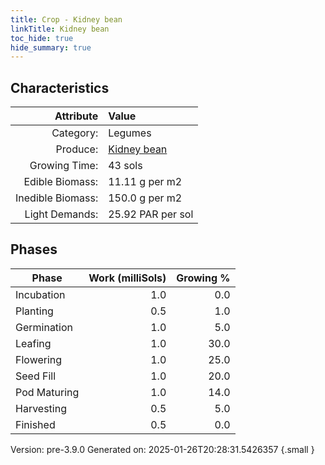 ```yaml
---
title: Crop - Kidney bean
linkTitle: Kidney bean
toc_hide: true
hide_summary: true
---
```


## Characteristics

| Attribute      | Value |
|--------:|:------|
|Category:|Legumes|
|Produce:|[Kidney bean](/docs/definitions/resource/kidney-bean)|
|Growing Time:|43 sols|
|Edible Biomass:|11.11 g per m2|
|Inedible Biomass:|150.0 g per m2|
|Light Demands:|25.92 PAR per sol|

## Phases

| Phase           | Work (milliSols) | Growing % |
|-----------|------:|--------:|
|Incubation|1.0|0.0|
|Planting|0.5|1.0|
|Germination|1.0|5.0|
|Leafing|1.0|30.0|
|Flowering|1.0|25.0|
|Seed Fill|1.0|20.0|
|Pod Maturing|1.0|14.0|
|Harvesting|0.5|5.0|
|Finished|0.5|0.0|

Version: pre-3.9.0 Generated on: 2025-01-26T20:28:31.5426357
{.small }